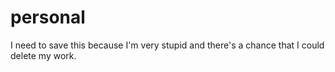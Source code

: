 # personal
I need to save this because I'm very stupid and there's a chance that I could delete my work.
